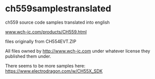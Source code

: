 # ch559samplestranslated
ch559 source code samples translated into english

www.wch-ic.com/products/CH559.html

files originally from CH554EVT.ZIP

All files owned by http://www.wch-ic.com under whatever license they published them under.

There seems to be more samples here: https://www.electrodragon.com/w/CH55X_SDK

